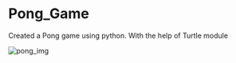 # Pong_Game
Created a Pong game using python. With the help of Turtle module

![pong_img](https://user-images.githubusercontent.com/111790656/227765135-2a68f343-eb3a-4497-aa88-b2f067faa4bd.png)
